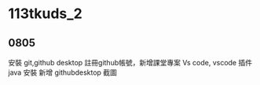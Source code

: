  # 113tkuds_2
## 0805
安裝 git,github desktop
註冊github帳號，新增課堂專案
Vs code, vscode 插件
java 安裝
新增 githubdesktop 截圖
